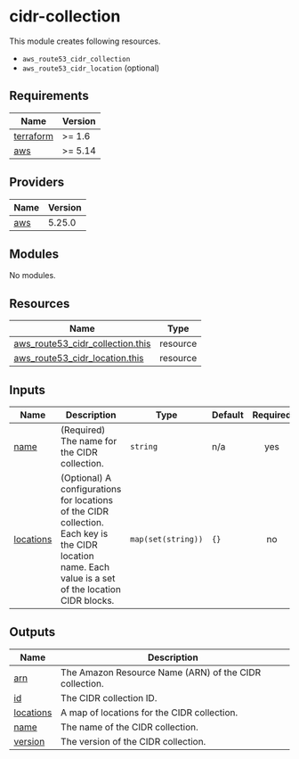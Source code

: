 # cidr-collection

This module creates following resources.

- `aws_route53_cidr_collection`
- `aws_route53_cidr_location` (optional)

<!-- BEGINNING OF PRE-COMMIT-TERRAFORM DOCS HOOK -->
## Requirements

| Name | Version |
|------|---------|
| <a name="requirement_terraform"></a> [terraform](#requirement\_terraform) | >= 1.6 |
| <a name="requirement_aws"></a> [aws](#requirement\_aws) | >= 5.14 |

## Providers

| Name | Version |
|------|---------|
| <a name="provider_aws"></a> [aws](#provider\_aws) | 5.25.0 |

## Modules

No modules.

## Resources

| Name | Type |
|------|------|
| [aws_route53_cidr_collection.this](https://registry.terraform.io/providers/hashicorp/aws/latest/docs/resources/route53_cidr_collection) | resource |
| [aws_route53_cidr_location.this](https://registry.terraform.io/providers/hashicorp/aws/latest/docs/resources/route53_cidr_location) | resource |

## Inputs

| Name | Description | Type | Default | Required |
|------|-------------|------|---------|:--------:|
| <a name="input_name"></a> [name](#input\_name) | (Required) The name for the CIDR collection. | `string` | n/a | yes |
| <a name="input_locations"></a> [locations](#input\_locations) | (Optional) A configurations for locations of the CIDR collection. Each key is the CIDR location name. Each value is a set of the location CIDR blocks. | `map(set(string))` | `{}` | no |

## Outputs

| Name | Description |
|------|-------------|
| <a name="output_arn"></a> [arn](#output\_arn) | The Amazon Resource Name (ARN) of the CIDR collection. |
| <a name="output_id"></a> [id](#output\_id) | The CIDR collection ID. |
| <a name="output_locations"></a> [locations](#output\_locations) | A map of locations for the CIDR collection. |
| <a name="output_name"></a> [name](#output\_name) | The name of the CIDR collection. |
| <a name="output_version"></a> [version](#output\_version) | The version of the CIDR collection. |
<!-- END OF PRE-COMMIT-TERRAFORM DOCS HOOK -->
